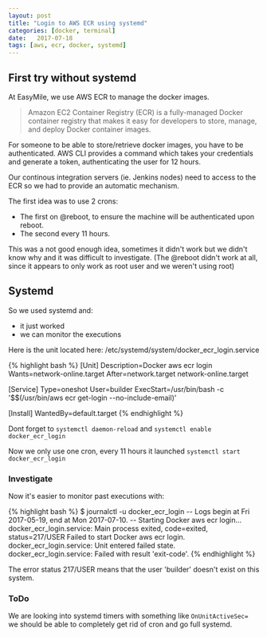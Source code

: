 ```yaml
---
layout: post
title: "Login to AWS ECR using systemd"
categories: [docker, terminal]
date:   2017-07-18
tags: [aws, ecr, docker, systemd]
---
```



## First try without systemd

At EasyMile, we use AWS ECR to manage the docker images.

> Amazon EC2 Container Registry (ECR) is a fully-managed Docker container registry that makes it easy for developers to store, manage, and deploy Docker container images.

For someone to be able to store/retrieve docker images, you have to be authenticated. AWS CLI provides a command which takes your credentials and generate a token, authenticating the user for 12 hours.

Our continous integration servers (ie. Jenkins nodes) need to access to the ECR so we had to provide an automatic mechanism.

The first idea was to use 2 crons:

* The first on @reboot, to ensure the machine will be authenticated upon reboot.
* The second every 11 hours.

This was a not good enough idea, sometimes it didn't work but we didn't know why and it was difficult to investigate. (The @reboot didn't work at all, since it appears to only work as root user and we weren't using root)

## Systemd

So we used systemd and:

* it just worked
* we can monitor the executions

Here is the unit located here: /etc/systemd/system/docker_ecr_login.service

{% highlight bash %}
[Unit]
Description=Docker aws ecr login
Wants=network-online.target
After=network.target network-online.target

[Service]
Type=oneshot
User=builder
ExecStart=/usr/bin/bash -c '$$(/usr/bin/aws ecr get-login --no-include-email)'

[Install]
WantedBy=default.target
{% endhighlight %}

Dont forget to ```systemctl daemon-reload``` and ```systemctl enable docker_ecr_login```

Now we only use one cron, every 11 hours it launched ```systemctl start docker_ecr_login```


### Investigate

Now it's easier to monitor past executions with:

{% highlight bash %}
$ journalctl -u docker_ecr_login
-- Logs begin at Fri 2017-05-19, end at Mon 2017-07-10. --
Starting Docker aws ecr login...
docker_ecr_login.service: Main process exited, code=exited, status=217/USER
Failed to start Docker aws ecr login.
docker_ecr_login.service: Unit entered failed state.
docker_ecr_login.service: Failed with result 'exit-code'.
{% endhighlight %}

The error status 217/USER means that the user 'builder' doesn't exist on this system.

### ToDo

We are looking into systemd timers with something like ```OnUnitActiveSec=``` we should be able to completely get rid of cron and go full systemd.
